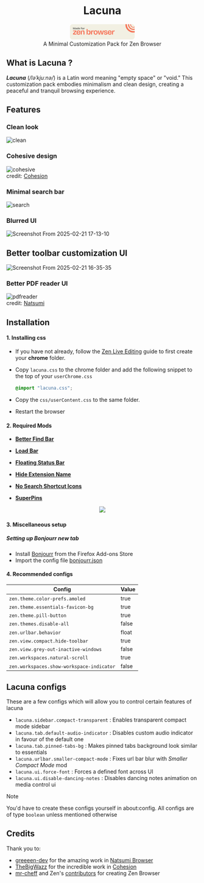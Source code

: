 <h1 align="center">
  Lacuna
</h1>

<p align="center">
  <a href="https://zen-browser.app"><img height="40" src="https://github.com/heyitszenithyt/zen-browser-badges/blob/fb14dcd72694b7176d141c774629df76af87514e/light/zen-badge-light.png"></a>
  <br>
  A Minimal Customization Pack for Zen Browser
</p>

## What is Lacuna ?
**_Lacuna_** (_/ləˈkjuːnə/_) is a Latin word meaning "empty space" or "void." This customization pack embodies minimalism and clean design, creating a peaceful and tranquil browsing experience.

## Features

### Clean look
![clean](https://github.com/user-attachments/assets/4bba9ff8-12e0-4796-ad22-f8d4d14a9b71)

### Cohesive design
![cohesive](https://github.com/user-attachments/assets/4b047fc5-0ff2-455f-bfb6-fec145807541)
<br>credit: [Cohesion](https://github.com/TheBigWazz/ZenThemes/tree/main/Cohesion)

### Minimal search bar
![search](https://github.com/user-attachments/assets/9d7bba5a-589b-4892-97e4-1516a39c77d7)

### Blurred UI
![Screenshot From 2025-02-21 17-13-10](https://github.com/user-attachments/assets/0d379129-bfbe-4b7e-8434-3db5d76e7545)

## Better toolbar customization UI
![Screenshot From 2025-02-21 16-35-35](https://github.com/user-attachments/assets/a15dae8c-ba55-41f8-bd8b-4904b56796e1)

### Better PDF reader UI
![pdfreader](https://github.com/user-attachments/assets/bdb20a89-b21f-4a2e-b42f-28bd5dec1c1c)
<br>credit: [Natsumi](https://github.com/greeeen-dev/natsumi-browser)


## Installation
#### 1. Installing css
- If you have not already, follow the [Zen Live Editing](https://docs.zen-browser.app/guides/live-editing) guide to first create your **chrome** folder.
- Copy `lacuna.css` to the chrome folder and add the following snippet to the top of your `userChrome.css`

  ```css
  @import "lacuna.css";
  ```
- Copy the `css/userContent.css` to the same folder.
- Restart the browser

#### 2. Required Mods
<b>
  
- [Better Find Bar](https://zen-browser.app/mods/a6335949-4465-4b71-926c-4a52d34bc9c0)
  
- [Load Bar](https://zen-browser.app/mods/ae7868dc-1fa1-469e-8b89-a5edf7ab1f24)
  
- [Floating Status Bar](https://zen-browser.app/mods/906c6915-5677-48ff-9bfc-096a02a72379)

- [Hide Extension Name](https://zen-browser.app/mods/cb15abdb-0514-4e09-8ce5-722cf1f4a20f)

- [No Search Shortcut Icons](https://zen-browser.app/mods/d7076c31-f6c1-4f28-b2e8-15b95f5a3d6f)

- [SuperPins](https://zen-browser.app/mods/ad97bb70-0066-4e42-9b5f-173a5e42c6fc)
<p align="center">
<img src="https://github.com/user-attachments/assets/468238ab-3aa6-4dc6-84d5-1bffcdf466d9">
</p>
</b>

#### 3. Miscellaneous setup
##### **Setting up Bonjourr new tab**
  - Install [Bonjourr](https://addons.mozilla.org/en-US/firefox/addon/bonjourr-startpage/) from the Firefox Add-ons Store
  - Import the config file [bonjourr.json](./misc/bonjourr.json)


#### 4. Recommended configs
| Config                                    | Value |
|-------------------------------------------|-------|
| `zen.theme.color-prefs.amoled`            | true  |
| `zen.theme.essentials-favicon-bg`         | true  |
| `zen.theme.pill-button`                   | true  |
| `zen.themes.disable-all`                  | false |
| `zen.urlbar.behavior`                     | float |
| `zen.view.compact.hide-toolbar`           | true  |
| `zen.view.grey-out-inactive-windows`      | false |
| `zen.workspaces.natural-scroll`           | true  |
| `zen.workspaces.show-workspace-indicator` | false |

## Lacuna configs
These are a few configs which will allow you to control certain features of lacuna
- `lacuna.sidebar.compact-transparent`  : Enables transparent compact mode sidebar
- `lacuna.tab.default-audio-indicator`  : Disables custom audio indicator in favour of the default one
- `lacuna.tab.pinned-tabs-bg` : Makes pinned tabs background look similar to essentials
- `lacuna.urlbar.smaller-compact-mode` : Fixes url bar blur with *Smaller Compact Mode* mod
- `lacuna.ui.force-font` : Forces a defined font across UI
- `lacuna.ui.disable-dancing-notes` : Disables dancing notes animation on media control ui

> [!Note]
> You'd have to create these configs yourself in about:config. All configs are of type `boolean` unless mentioned otherwise
 

## Credits
Thank you to:
- [greeeen-dev](https://github.com/greeeen-dev) for the amazing work in [Natsumi Browser](https://github.com/greeeen-dev/natsumi-browser)
- [TheBigWazz](https://github.com/TheBigWazz) for the incredible work in [Cohesion](https://github.com/TheBigWazz/ZenThemes/tree/main/Cohesion)
- [mr-cheff](https://github.com/mr-cheff) and Zen's [contributors](https://github.com/zen-browser/desktop/graphs/contributors) for creating Zen Browser
